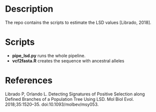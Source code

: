 # Description 
The repo contains the scripts to estimate the LSD values [Librado, 2018].

# Scripts

* **pipe_lsd.py** runs the whole pipeline.
* **vcf2fasta.R** creates the sequence with ancestral alleles  

# References
Librado P, Orlando L. Detecting Signatures of Positive Selection along Defined Branches of a Population Tree Using LSD. Mol Biol Evol. 2018;35:1520–35. doi:10.1093/molbev/msy053.
